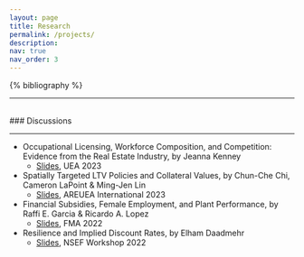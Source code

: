 ```yaml
---
layout: page
title: Research
permalink: /projects/
description: 
nav: true
nav_order: 3
---
```


<!-- _pages/projects.md -->
<div class="publications">

{% bibliography %}

</div>

---
<br/>
### Discussions
<br/>

---

- Occupational Licensing, Workforce Composition, and Competition: Evidence from the Real Estate Industry, by Jeanna Kenney
  - [Slides](http://reddit.com), UEA 2023
- Spatially Targeted LTV Policies and Collateral Values, by Chun-Che Chi, Cameron LaPoint & Ming-Jen Lin
  - [Slides](http://reddit.com), AREUEA International 2023
- Financial Subsidies, Female Employment, and Plant Performance, by Raffi E. Garcia & Ricardo A. Lopez
  - [Slides](http://reddit.com), FMA 2022
- Resilience and Implied Discount Rates, by Elham Daadmehr
  - [Slides](http://reddit.com), NSEF Workshop 2022